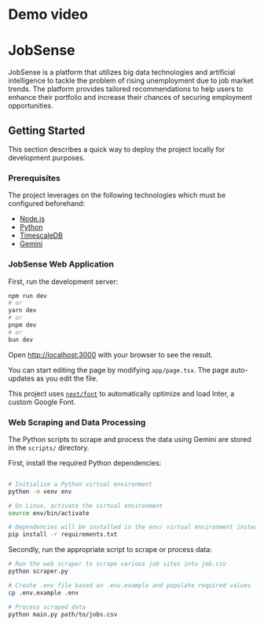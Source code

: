# Demo video

# JobSense

JobSense is a platform that utilizes big data technologies and artificial intelligence to tackle the problem of rising unemployment due to job market trends.
The platform provides tailored recommendations to help users to enhance their portfolio and increase their chances of securing employment opportunities.

## Getting Started

This section describes a quick way to deploy the project locally for development purposes.

### Prerequisites

The project leverages on the following technologies which must be configured beforehand:

- [Node.js](https://nodejs.org)
- [Python](https://www.python.org)
- [TimescaleDB](https://docs.timescale.com)
- [Gemini](https://ai.google.dev)

### JobSense Web Application

First, run the development server:

```bash
npm run dev
# or
yarn dev
# or
pnpm dev
# or
bun dev
```

Open [http://localhost:3000](http://localhost:3000) with your browser to see the result.

You can start editing the page by modifying `app/page.tsx`. The page auto-updates as you edit the file.

This project uses [`next/font`](https://nextjs.org/docs/basic-features/font-optimization) to automatically optimize and load Inter, a custom Google Font.

### Web Scraping and Data Processing

The Python scripts to scrape and process the data using Gemini are stored in the `scripts/` directory.

First, install the required Python dependencies:

```bash

# Initialize a Python virtual environment
python -m venv env

# On Linux, activate the virtual environment
source env/bin/activate

# Dependencies will be installed in the env/ virtual environment instead of system-wide, the latter is usually not recommended.
pip install -r requirements.txt
```

Secondly, run the appropriate script to scrape or process data:

```bash
# Run the web scraper to scrape various job sites into job.csv
python scraper.py

# Create .env file based on .env.example and populate required values
cp .env.example .env

# Process scraped data
python main.py path/to/jobs.csv
```
